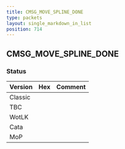 ```yaml
---
title: CMSG_MOVE_SPLINE_DONE
type: packets
layout: single_markdown_in_list
position: 714
---
```


## CMSG_MOVE_SPLINE_DONE

### Status

Version    | Hex        | Comment
---------- | ---------- | ---------- 
Classic    |            |
TBC        |            |
WotLK      |            |
Cata       |            |
MoP        |            |